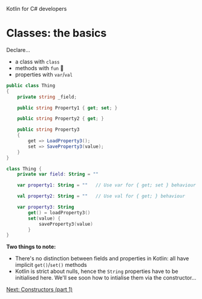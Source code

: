 Kotlin for C# developers
# Classes: the basics
Declare...
* a class with `class`
* methods with `fun` 🥳
* properties with `var`/`val`

```c#
public class Thing
{
    private string _field;

    public string Property1 { get; set; }

    public string Property2 { get; }

    public string Property3
    {
        get => LoadProperty3();
	    set => SaveProperty3(value);
	}
}
```

```kotlin
class Thing {
    private var field: String = ""

    var property1: String = ""   // Use var for { get; set } behaviour

    val property2: String = ""   // Use val for { get; } behaviour

    var property3: String
        get() = loadProperty3()
        set(value) {
            saveProperty3(value)
		}
}
```

**Two things to note:**
* There's no distinction between fields and properties in Kotlin: all have implicit `get()`/`set()` methods
* Kotlin is strict about nulls, hence the `String` properties have to be initialised here. We'll see soon how to intialise them via the constructor...

[Next: Constructors (part 1)](03.2.%20Constructors%20(part%201).md)
